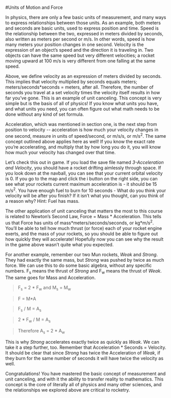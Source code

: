 #Units of Motion and Force

In physics, there are only a few basic units of measurement, and many ways to express relationships between those units. As an example, both meters and seconds are basic units, used to express position and time. Speed is the relationship between the two, expressed in meters divided by seconds, also written as meters per second or m/s. In other words, speed is how many meters your position changes in one second. Velocity is the expression of an object’s speed and the direction it is traveling in. Two objects can have the same speed but very different velocities; a rocket moving upward at 100 m/s is very different from one falling at the same speed.

Above, we define velocity as an expression of meters divided by seconds. This implies that velocity multiplied by seconds equals meters; meters/seconds\*seconds = meters, after all. Therefore, the number of seconds you travel at a set velocity times the velocity itself results in how far you’ve gone. This is an example of unit canceling. This concept is very simple but is the basis of all of physics! If you know what units you have, and what units you need, you can often figure out what math needs to be done without any kind of set formula. 

Acceleration, which was mentioned in section one, is the next step from position to velocity -- acceleration is how much your velocity changes in one second, measure in units of speed/second, or m/s/s, or m/s<sup>2</sup>. The same concept outlined above applies here as well! If you know the exact rate you’re accelerating, and multiply that by how long you do it, you will know how much your velocity has changed over that time. 

Let’s check this out in game. If you load the save file named *3-Acceleration and Velocity*, you should have a rocket drifting aimlessly through space. If you look down at the navball, you can see that your current orbital velocity is 0. If you go to the map and click the i button on the right side, you can see what your rockets current maximum acceleration is - it should be 15 m/s<sup>2</sup>. You have enough fuel to burn for 10 seconds - What do you think your velocity will be after you finish? If it isn’t what you thought, can you think of a reason why? Hint: Fuel has mass.

The other application of unit canceling that matters the most to this course is related to Newton’s Second Law, Force = Mass \* Acceleration. This tells us that Force has units of mass\*meters/seconds/seconds, or kg\*m/s<sup>2</sup>. You’ll be able to tell how much thrust (or force) each of your rocket engine exerts, and the mass of your rockets, so you should be able to figure out how quickly they will accelerate! Hopefully now you can see why the result in the game above wasn’t quite what you expected.

For another example, remember our two Mun rockets, *Weak* and *Strong*. They had exactly the same mass, but *Strong* was pushed by twice as much force. We can use this to do some basic algebra, without any specific numbers. F<sub>s</sub> means the thrust of *Strong* and F<sub>w</sub> means the thrust of *Weak*. The same goes for Mass and Acceleration.

>F<sub>s</sub> = 2 * F<sub>w</sub> and M<sub>s</sub> = M<sub>w</sub>  

>F = M*A  

>F<sub>s</sub> / M = A<sub>s</sub> 

>2 * F<sub>w</sub> / M = A<sub>s</sub>  

>Therefore A<sub>s</sub> = 2 * A<sub>w</sub>  

This is why *Strong* accelerates exactly twice as quickly as *Weak*. We can take it a step further, too. Remember that Acceleration \* Seconds = Velocity. It should be clear that since *Strong* has twice the Acceleration of *Weak*, if they burn for the same number of seconds it will have twice the velocity as well.

Congratulations! You have mastered the basic concept of measurement and unit canceling, and with it the ability to transfer reality to mathematics. This concept is the core of literally all of physics and many other sciences, and the relationships we explored above are critical to rocketry.
